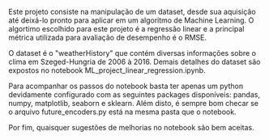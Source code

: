 Este projeto consiste na manipulação de um dataset, desde sua aquisição até deixá-lo pronto para aplicar em um algoritmo de Machine Learning. O algortimo escolhido para este projeto é a regressão linear e a principal métrica utilizada para avaliação de desempenho é o RMSE.

O dataset é o "weatherHistory" que contém diversas informações sobre o clima em  Szeged-Hungria de 2006 à 2016. Demais detalhes do dataset são expostos no notebook ML_project_linear_regression.ipynb.

Para acompanhar os passos do notebook basta ter apenas um python devidamente configurado com as seguintes packages disponíveis: pandas, numpy, matplotlib, seaborn e sklearn. Além disto, é sempre bom checar se o arquivo future_encoders.py está na mesma pasta que o notebook.

Por fim, quaisquer sugestões de melhorias no notebook são bem aceitas.

